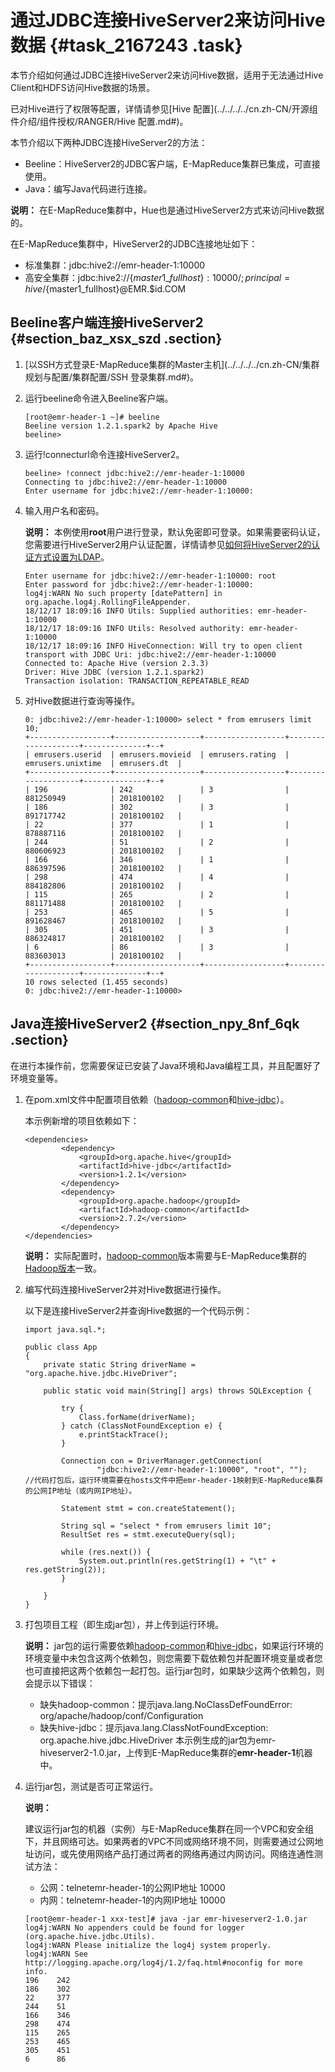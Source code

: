# 通过JDBC连接HiveServer2来访问Hive数据 {#task_2167243 .task}

本节介绍如何通过JDBC连接HiveServer2来访问Hive数据，适用于无法通过Hive Client和HDFS访问Hive数据的场景。

已对Hive进行了权限等配置，详情请参见[Hive 配置](../../../../cn.zh-CN/开源组件介绍/组件授权/RANGER/Hive 配置.md#)。

本节介绍以下两种JDBC连接HiveServer2的方法：

-   Beeline：HiveServer2的JDBC客户端，E-MapReduce集群已集成，可直接使用。
-   Java：编写Java代码进行连接。

**说明：** 在E-MapReduce集群中，Hue也是通过HiveServer2方式来访问Hive数据的。

在E-MapReduce集群中，HiveServer2的JDBC连接地址如下：

-   标准集群：jdbc:hive2://emr-header-1:10000
-   高安全集群：jdbc:hive2://$\{master1\_fullhost\}:10000/;principal=hive/$\{master1\_fullhost\}@EMR.$id.COM

## Beeline客户端连接HiveServer2 {#section_baz_xsx_szd .section}

1.  [以SSH方式登录E-MapReduce集群的Master主机](../../../../cn.zh-CN/集群规划与配置/集群配置/SSH 登录集群.md#)。
2.  运行beeline命令进入Beeline客户端。 

    ``` {#codeblock_fqv_qt4_vcp}
    [root@emr-header-1 ~]# beeline
    Beeline version 1.2.1.spark2 by Apache Hive
    beeline> 
    ```

3.  运行!connecturl命令连接HiveServer2。 

    ``` {#codeblock_hjl_1tr_j2l}
    beeline> !connect jdbc:hive2://emr-header-1:10000
    Connecting to jdbc:hive2://emr-header-1:10000
    Enter username for jdbc:hive2://emr-header-1:10000:
    ```

4.  输入用户名和密码。 

    **说明：** 本例使用**root**用户进行登录，默认免密即可登录。如果需要密码认证，您需要进行HiveServer2用户认证配置，详情请参见[如何将HiveServer2的认证方式设置为LDAP](../../../../cn.zh-CN/常见问题/如何将HiveServer2的认证方式设置为LDAP.md#)。

    ``` {#codeblock_i6p_ne9_af7}
    Enter username for jdbc:hive2://emr-header-1:10000: root
    Enter password for jdbc:hive2://emr-header-1:10000:
    log4j:WARN No such property [datePattern] in org.apache.log4j.RollingFileAppender.
    18/12/17 18:09:16 INFO Utils: Supplied authorities: emr-header-1:10000
    18/12/17 18:09:16 INFO Utils: Resolved authority: emr-header-1:10000
    18/12/17 18:09:16 INFO HiveConnection: Will try to open client transport with JDBC Uri: jdbc:hive2://emr-header-1:10000
    Connected to: Apache Hive (version 2.3.3)
    Driver: Hive JDBC (version 1.2.1.spark2)
    Transaction isolation: TRANSACTION_REPEATABLE_READ
    ```

5.  对Hive数据进行查询等操作。 

    ``` {#codeblock_0pa_ljt_hxx}
    0: jdbc:hive2://emr-header-1:10000> select * from emrusers limit 10;
    +------------------+-------------------+------------------+--------------------+--------------+--+
    | emrusers.userid  | emrusers.movieid  | emrusers.rating  | emrusers.unixtime  | emrusers.dt  |
    +------------------+-------------------+------------------+--------------------+--------------+--+
    | 196              | 242               | 3                | 881250949          | 2018100102   |
    | 186              | 302               | 3                | 891717742          | 2018100102   |
    | 22               | 377               | 1                | 878887116          | 2018100102   |
    | 244              | 51                | 2                | 880606923          | 2018100102   |
    | 166              | 346               | 1                | 886397596          | 2018100102   |
    | 298              | 474               | 4                | 884182806          | 2018100102   |
    | 115              | 265               | 2                | 881171488          | 2018100102   |
    | 253              | 465               | 5                | 891628467          | 2018100102   |
    | 305              | 451               | 3                | 886324817          | 2018100102   |
    | 6                | 86                | 3                | 883603013          | 2018100102   |
    +------------------+-------------------+------------------+--------------------+--------------+--+
    10 rows selected (1.455 seconds)
    0: jdbc:hive2://emr-header-1:10000>
    ```


## Java连接HiveServer2 {#section_npy_8nf_6qk .section}

在进行本操作前，您需要保证已安装了Java环境和Java编程工具，并且配置好了环境变量等。

1.  在pom.xml文件中配置项目依赖（[hadoop-common](https://mvnrepository.com/artifact/org.apache.hadoop/hadoop-common)和[hive-jdbc](https://mvnrepository.com/artifact/org.apache.hive/hive-jdbc)）。 

    本示例新增的项目依赖如下：

    ``` {#codeblock_qdv_4q5_nye}
    <dependencies>
            <dependency>
                <groupId>org.apache.hive</groupId>
                <artifactId>hive-jdbc</artifactId>
                <version>1.2.1</version>
            </dependency>
            <dependency>
                <groupId>org.apache.hadoop</groupId>
                <artifactId>hadoop-common</artifactId>
                <version>2.7.2</version>
            </dependency>
    </dependencies>
    ```

    **说明：** 实际配置时，[hadoop-common](https://mvnrepository.com/artifact/org.apache.hadoop/hadoop-common)版本需要与E-MapReduce集群的[Hadoop版本](../../../../cn.zh-CN/产品简介/产品发行版本说明/产品发行版本总览.md#)一致。

2.  编写代码连接HiveServer2并对Hive数据进行操作。 

    以下是连接HiveServer2并查询Hive数据的一个代码示例：

    ``` {#codeblock_9mx_2yr_vn3}
    import java.sql.*;
    
    public class App 
    {
        private static String driverName = "org.apache.hive.jdbc.HiveDriver";
    
        public static void main(String[] args) throws SQLException {
    
            try {
                Class.forName(driverName);
            } catch (ClassNotFoundException e) {
                e.printStackTrace();
            }
    
            Connection con = DriverManager.getConnection(
                    "jdbc:hive2://emr-header-1:10000", "root", "");   //代码打包后，运行环境需要在hosts文件中把emr-header-1映射到E-MapReduce集群的公网IP地址（或内网IP地址）。
    
            Statement stmt = con.createStatement();
    
            String sql = "select * from emrusers limit 10";
            ResultSet res = stmt.executeQuery(sql);
    
            while (res.next()) {
                System.out.println(res.getString(1) + "\t" + res.getString(2));
            }
    
        }
    }
    ```

3.  打包项目工程（即生成jar包），并上传到运行环境。 

    **说明：** jar包的运行需要依赖[hadoop-common](https://mvnrepository.com/artifact/org.apache.hadoop/hadoop-common)和[hive-jdbc](https://mvnrepository.com/artifact/org.apache.hive/hive-jdbc)，如果运行环境的环境变量中未包含这两个依赖包，则您需要下载依赖包并配置环境变量或者您也可直接把这两个依赖包一起打包。运行jar包时，如果缺少这两个依赖包，则会提示以下错误：

    -   缺失hadoop-common：提示java.lang.NoClassDefFoundError: org/apache/hadoop/conf/Configuration
    -   缺失hive-jdbc：提示java.lang.ClassNotFoundException: org.apache.hive.jdbc.HiveDriver
    本示例生成的jar包为emr-hiveserver2-1.0.jar，上传到E-MapReduce集群的**emr-header-1**机器中。

4.  运行jar包，测试是否可正常运行。 

    **说明：** 

    建议运行jar包的机器（实例）与E-MapReduce集群在同一个VPC和安全组下，并且网络可达。如果两者的VPC不同或网络环境不同，则需要通过公网地址访问，或先使用网络产品打通过两者的网络再通过内网访问。网络连通性测试方法：

    -   公网：telnetemr-header-1的公网IP地址 10000
    -   内网：telnetemr-header-1的内网IP地址 10000
    ``` {#codeblock_y8u_qkf_5f7}
    [root@emr-header-1 xxx-test]# java -jar emr-hiveserver2-1.0.jar
    log4j:WARN No appenders could be found for logger (org.apache.hive.jdbc.Utils).
    log4j:WARN Please initialize the log4j system properly.
    log4j:WARN See http://logging.apache.org/log4j/1.2/faq.html#noconfig for more info.
    196    242
    186    302
    22     377
    244    51
    166    346
    298    474
    115    265
    253    465
    305    451
    6      86
    ```



